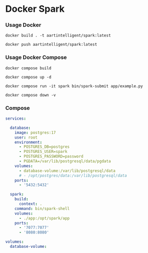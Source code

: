 Docker Spark
=============

### Usage Docker

```shell
docker build . -t aartintelligent/spark:latest
```

```shell
docker push aartintelligent/spark:latest
```

### Usage Docker Compose

```shell
docker compose build
```

```shell
docker compose up -d
```

```shell
docker compose run -it spark bin/spark-submit app/example.py
```

```shell
docker compose down -v
```

### Compose

```yaml
services:

  database:
    image: postgres:17
    user: root
    environment:
      - POSTGRES_DB=postgres
      - POSTGRES_USER=spark
      - POSTGRES_PASSWORD=password
      - PGDATA=/var/lib/postgresql/data/pgdata
    volumes:
      - database-volume:/var/lib/postgresql/data
      # - /opt/postgres/data:/var/lib/postgresql/data
    ports:
      - '5432:5432'

  spark:
    build:
      context: .
    command: bin/spark-shell
    volumes:
      - ./app:/opt/spark/app
    ports:
      - '7077:7077'
      - '8080:8080'

volumes:
  database-volume:
```